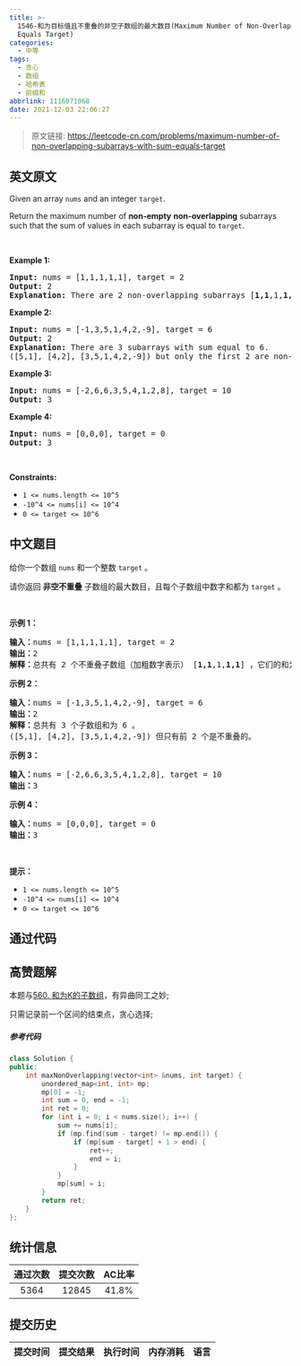 ```yaml
---
title: >-
  1546-和为目标值且不重叠的非空子数组的最大数目(Maximum Number of Non-Overlapping Subarrays With Sum
  Equals Target)
categories:
  - 中等
tags:
  - 贪心
  - 数组
  - 哈希表
  - 前缀和
abbrlink: 1116071068
date: 2021-12-03 22:06:27
---
```


> 原文链接: https://leetcode-cn.com/problems/maximum-number-of-non-overlapping-subarrays-with-sum-equals-target


## 英文原文
<div><p>Given an array <code>nums</code> and an integer <code><font face="monospace">target</font></code>.</p>

<p>Return the maximum number of <strong>non-empty</strong>&nbsp;<strong>non-overlapping</strong> subarrays such that the sum of values in each subarray is equal to <code><font face="monospace">target</font></code>.</p>

<p>&nbsp;</p>
<p><strong>Example 1:</strong></p>

<pre>
<strong>Input:</strong> nums = [1,1,1,1,1], target = 2
<strong>Output:</strong> 2
<strong>Explanation: </strong>There are 2 non-overlapping subarrays [<strong>1,1</strong>,1,<strong>1,1</strong>] with sum equals to target(2).
</pre>

<p><strong>Example 2:</strong></p>

<pre>
<strong>Input:</strong> nums = [-1,3,5,1,4,2,-9], target = 6
<strong>Output:</strong> 2
<strong>Explanation: </strong>There are 3 subarrays with sum equal to 6.
([5,1], [4,2], [3,5,1,4,2,-9]) but only the first 2 are non-overlapping.</pre>

<p><strong>Example 3:</strong></p>

<pre>
<strong>Input:</strong> nums = [-2,6,6,3,5,4,1,2,8], target = 10
<strong>Output:</strong> 3
</pre>

<p><strong>Example 4:</strong></p>

<pre>
<strong>Input:</strong> nums = [0,0,0], target = 0
<strong>Output:</strong> 3
</pre>

<p>&nbsp;</p>
<p><strong>Constraints:</strong></p>

<ul>
	<li><code>1 &lt;= nums.length &lt;=&nbsp;10^5</code></li>
	<li><code>-10^4 &lt;= nums[i] &lt;=&nbsp;10^4</code></li>
	<li><code>0 &lt;= target &lt;= 10^6</code></li>
</ul>
</div>

## 中文题目
<div><p>给你一个数组&nbsp;<code>nums</code>&nbsp;和一个整数&nbsp;<code>target</code>&nbsp;。</p>

<p>请你返回&nbsp;<strong>非空不重叠</strong>&nbsp;子数组的最大数目，且每个子数组中数字和都为 <code>target</code>&nbsp;。</p>

<p>&nbsp;</p>

<p><strong>示例 1：</strong></p>

<pre><strong>输入：</strong>nums = [1,1,1,1,1], target = 2
<strong>输出：</strong>2
<strong>解释：</strong>总共有 2 个不重叠子数组（加粗数字表示） [<strong>1,1</strong>,1,<strong>1,1</strong>] ，它们的和为目标值 2 。
</pre>

<p><strong>示例 2：</strong></p>

<pre><strong>输入：</strong>nums = [-1,3,5,1,4,2,-9], target = 6
<strong>输出：</strong>2
<strong>解释：</strong>总共有 3 个子数组和为 6 。
([5,1], [4,2], [3,5,1,4,2,-9]) 但只有前 2 个是不重叠的。</pre>

<p><strong>示例 3：</strong></p>

<pre><strong>输入：</strong>nums = [-2,6,6,3,5,4,1,2,8], target = 10
<strong>输出：</strong>3
</pre>

<p><strong>示例 4：</strong></p>

<pre><strong>输入：</strong>nums = [0,0,0], target = 0
<strong>输出：</strong>3
</pre>

<p>&nbsp;</p>

<p><strong>提示：</strong></p>

<ul>
	<li><code>1 &lt;= nums.length &lt;=&nbsp;10^5</code></li>
	<li><code>-10^4 &lt;= nums[i] &lt;=&nbsp;10^4</code></li>
	<li><code>0 &lt;= target &lt;= 10^6</code></li>
</ul>
</div>

## 通过代码
<RecoDemo>
</RecoDemo>


## 高赞题解
本题与[560. 和为K的子数组](https://leetcode-cn.com/problems/subarray-sum-equals-k/)，有异曲同工之妙;

只需记录前一个区间的结束点，贪心选择;



##### 参考代码

```cpp
class Solution {
public:
    int maxNonOverlapping(vector<int> &nums, int target) {
        unordered_map<int, int> mp;
        mp[0] = -1;
        int sum = 0, end = -1;
        int ret = 0;
        for (int i = 0; i < nums.size(); i++) {
            sum += nums[i];
            if (mp.find(sum - target) != mp.end()) {
                if (mp[sum - target] + 1 > end) {
                    ret++;
                    end = i;
                }
            }
            mp[sum] = i;
        }
        return ret;
    }
};
```

## 统计信息
| 通过次数 | 提交次数 | AC比率 |
| :------: | :------: | :------: |
|    5364    |    12845    |   41.8%   |

## 提交历史
| 提交时间 | 提交结果 | 执行时间 |  内存消耗  | 语言 |
| :------: | :------: | :------: | :--------: | :--------: |
